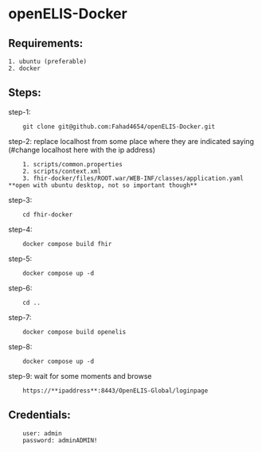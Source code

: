 # openELIS-Docker

## Requirements:

    1. ubuntu (preferable)
    2. docker

## Steps:

step-1: 

        git clone git@github.com:Fahad4654/openELIS-Docker.git

step-2: replace localhost from some place where they are indicated saying (#change localhost here with the ip address)

        1. scripts/common.properties
        2. scripts/context.xml
        3. fhir-docker/files/ROOT.war/WEB-INF/classes/application.yaml **open with ubuntu desktop, not so important though** 

step-3:

        cd fhir-docker

step-4:

        docker compose build fhir

step-5:

        docker compose up -d

step-6:

        cd ..

step-7:

        docker compose build openelis

step-8:

        docker compose up -d

step-9: wait for some moments and browse

        https://**ipaddress**:8443/OpenELIS-Global/loginpage


## Credentials: 

        user: admin
        password: adminADMIN!
